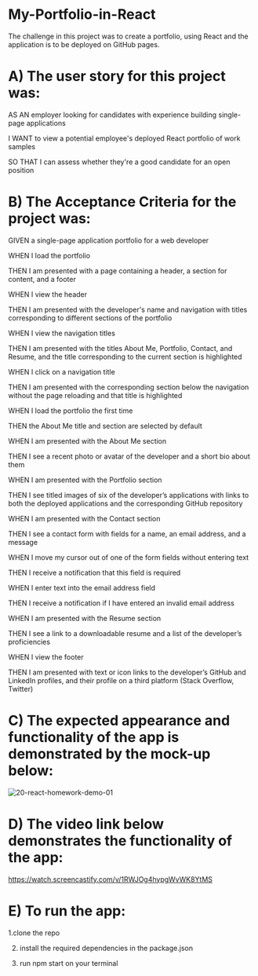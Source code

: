 # My-Portfolio-in-React

The challenge in this project was to create a portfolio, using React and the application is to be deployed on GitHub pages.

# A) The user story for this project was:

AS AN employer looking for candidates with experience building single-page applications

I WANT to view a potential employee's deployed React portfolio of work samples

SO THAT I can assess whether they're a good candidate for an open position

# B) The Acceptance Criteria for the project was:

GIVEN a single-page application portfolio for a web developer

WHEN I load the portfolio

THEN I am presented with a page containing a header, a section for content, and a footer

WHEN I view the header

THEN I am presented with the developer's name and navigation with titles corresponding to different sections of the portfolio

WHEN I view the navigation titles

THEN I am presented with the titles About Me, Portfolio, Contact, and Resume, and the title corresponding to the current section is highlighted

WHEN I click on a navigation title

THEN I am presented with the corresponding section below the navigation without the page reloading and that title is highlighted

WHEN I load the portfolio the first time

THEN the About Me title and section are selected by default

WHEN I am presented with the About Me section

THEN I see a recent photo or avatar of the developer and a short bio about them

WHEN I am presented with the Portfolio section

THEN I see titled images of six of the developer’s applications with links to both the deployed applications and the corresponding GitHub repository

WHEN I am presented with the Contact section

THEN I see a contact form with fields for a name, an email address, and a message

WHEN I move my cursor out of one of the form fields without entering text

THEN I receive a notification that this field is required

WHEN I enter text into the email address field

THEN I receive a notification if I have entered an invalid email address

WHEN I am presented with the Resume section

THEN I see a link to a downloadable resume and a list of the developer’s proficiencies

WHEN I view the footer

THEN I am presented with text or icon links to the developer’s GitHub and LinkedIn profiles, and their profile on a third platform (Stack Overflow, Twitter)

# C) The expected appearance and functionality of the app is demonstrated by the mock-up below:

![20-react-homework-demo-01](https://user-images.githubusercontent.com/108309963/207438394-92348b1f-f04c-4322-a412-6b6ea9fbf8d2.gif)

# D) The video link below demonstrates the functionality of the app:

https://watch.screencastify.com/v/1RWJOg4hypgWvWK8YtMS

# E) To run the app:

 1.clone the repo
 
 2. install the required dependencies in the package.json
 
 3. run npm start on your terminal

